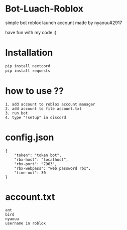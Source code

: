 # Bot-Luach-Roblox

simple bot roblox launch account made by nyaouu#2917

have fun with my code :)

# Installation
```python
pip install nextcord
pip install requests
```
# how to use ??
```
1. add account to roblox account manager
2. add account to file account.txt
3. run bot
4. type "!setup" in discord
```

# config.json
```
{
    "token": "token bot",
    "rbx-host": "localhost",
    "rbx-port": "7963",
    "rbx-webpass": "web password rbx",
    "time-out": 30
}
```

# account.txt
```
ant
bird
nyaouu
username in roblox
```
